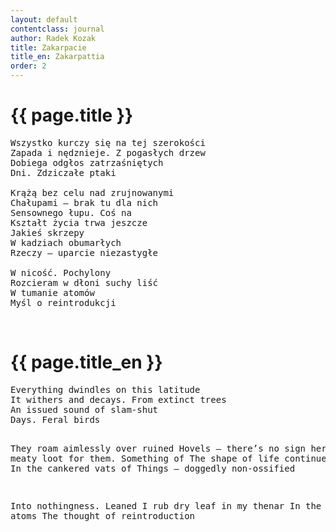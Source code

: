```yaml
---
layout: default
contentclass: journal
author: Radek Kozak
title: Zakarpacie
title_en: Zakarpattia
order: 2
---
```


<h1 class="poem-title">{{ page.title }}</h1>

<pre class="poem">
Wszystko kurczy się na tej szerokości
Zapada i nędznieje. Z pogasłych drzew
Dobiega odgłos zatrzaśniętych
Dni. Zdziczałe ptaki

Krążą bez celu nad zrujnowanymi
Chałupami — brak tu dla nich
Sensownego łupu. Coś na
Kształt życia trwa jeszcze
Jakieś skrzepy
W kadziach obumarłych
Rzeczy — uparcie niezastygłe

W nicość. Pochylony
Rozcieram w dłoni suchy liść
W tumanie atomów
Myśl o reintrodukcji
</pre>
<br/>
<h1 id="en" class="poem-title">{{ page.title_en }}</h1>
<pre class="poem">
Everything dwindles on this latitude
It withers and decays. From extinct trees
An issued sound of slam-shut
Days. Feral birds

They roam aimlessly over ruined
Hovels — there’s no sign here
Of meaty loot for them. Something of
The shape of life continues
Some clots
In the cankered vats of
Things — doggedly non-ossified

Into nothingness. Leaned
I rub dry leaf in my thenar
In the cloud of atoms
The thought of reintroduction
</pre>
